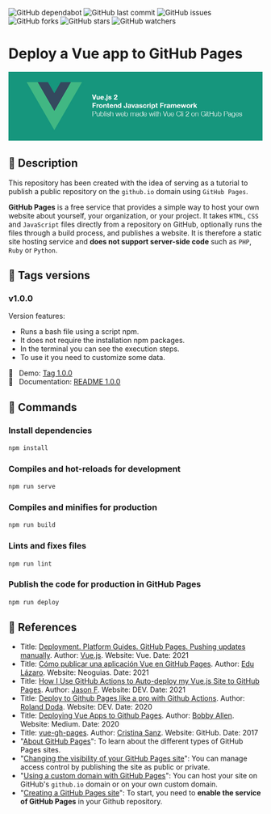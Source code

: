 ![GitHub dependabot](https://img.shields.io/badge/dependabot-enabled-025e8c?logo=Dependabot)
![GitHub last commit](https://img.shields.io/github/last-commit/beatrizsmerino/vue-gh-pages)
![GitHub issues](https://img.shields.io/github/issues/beatrizsmerino/vue-gh-pages)
![GitHub forks](https://img.shields.io/github/forks/beatrizsmerino/vue-gh-pages)
![GitHub stars](https://img.shields.io/github/stars/beatrizsmerino/vue-gh-pages)
![GitHub watchers](https://img.shields.io/github/watchers/beatrizsmerino/vue-gh-pages)

# Deploy a Vue app to GitHub Pages

![Deploy Vue app](./README/images/vue-gh-pages.jpg)

## 🎯 Description

This repository has been created with the idea of serving as a tutorial to publish a public repository on the `github.io` domain using `GitHub Pages`.

**GitHub Pages** is a free service that provides a simple way to host your own website about yourself, your organization, or your project. It takes `HTML`, `CSS` and `JavaScript` files directly from a repository on GitHub, optionally runs the files through a build process, and publishes a website. It is therefore a static site hosting service and **does not support server-side code** such as `PHP`, `Ruby` or `Python`.

## 🔖 Tags versions

### v1.0.0

Version features:

-   Runs a bash file using a script npm.
-   It does not require the installation npm packages.
-   In the terminal you can see the execution steps.
-   To use it you need to customize some data.

🔗 &nbsp; Demo: [Tag 1.0.0](https://github.com/beatrizsmerino/vue-gh-pages/tree/1.0.0)  
🔗 &nbsp; Documentation: [README 1.0.0](./README-v1.md)

## 🚀 Commands

### Install dependencies

```bash
npm install
```

### Compiles and hot-reloads for development

```bash
npm run serve
```

### Compiles and minifies for production

```bash
npm run build
```

### Lints and fixes files

```bash
npm run lint
```

### Publish the code for production in GitHub Pages

```bash
npm run deploy
```

## 🔗 References

-  Title: [Deployment. Platform Guides. GitHub Pages. Pushing updates manually](https://cli.vuejs.org/guide/deployment.html#github-pages). Author: [Vue.js](https://cli.vuejs.org/). Website: Vue. Date: 2021
-  Title: [Cómo publicar una aplicación Vue en GitHub Pages](https://www.neoguias.com/como-publicar-aplicacion-vue-github-pages/). Author: [Edu Lázaro](https://www.neoguias.com/tutoriales/vue/). Website: Neoguias. Date: 2021
-  Title: [How I Use GitHub Actions to Auto-deploy my Vue.js Site to GitHub Pages](https://dev.to/juniordevforlife/how-i-use-github-actions-to-auto-deploy-my-vue-js-site-to-github-pages-49bf). Author: [Jason F](https://dev.to/juniordevforlife). Website: DEV. Date: 2021
-  Title: [Deploy to Github Pages like a pro with Github Actions](https://dev.to/rolanddoda/deploy-to-github-pages-like-a-pro-with-github-actions-4hdg#create-a-github-action-to-automate-deployment). Author: [Roland Doda](https://dev.to/rolanddoda). Website: DEV. Date: 2020
-  Title: [Deploying Vue Apps to Github Pages](https://medium.com/swlh/deploy-vue-app-to-github-pages-2ada48d7397e). Author: [Bobby Allen](https://medium.com/@protonbobby). Website: Medium. Date: 2020
-  Title: [vue-gh-pages](https://github.com/cristinafsanz/vue-gh-pages). Author: [Cristina Sanz](https://github.com/cristinafsanz). Website: GitHub. Date: 2017
-   "[About GitHub Pages](https://docs.github.com/en/pages/getting-started-with-github-pages/about-github-pages)": To learn about the different types of GitHub Pages sites.
-   "[Changing the visibility of your GitHub Pages site](https://docs.github.com/en/pages/getting-started-with-github-pages/changing-the-visibility-of-your-github-pages-site)": You can manage access control by publishing the site as public or private.
-   "[Using a custom domain with GitHub Pages](https://docs.github.com/en/articles/using-a-custom-domain-with-github-pages)": You can host your site on GitHub's `github.io` domain or on your own custom domain.
-   "[Creating a GitHub Pages site](https://docs.github.com/en/pages/getting-started-with-github-pages/about-github-pages)": To start, you need to **enable the service of GitHub Pages** in your Github repository.
